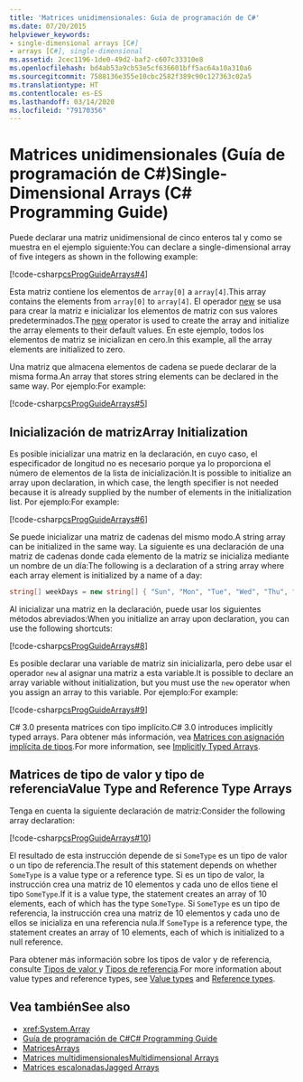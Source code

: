 ```yaml
---
title: 'Matrices unidimensionales: Guía de programación de C#'
ms.date: 07/20/2015
helpviewer_keywords:
- single-dimensional arrays [C#]
- arrays [C#], single-dimensional
ms.assetid: 2cec1196-1de0-49d2-baf2-c607c33310e8
ms.openlocfilehash: bd4ab53a9cb53e5cf636601bff5ac64a10a310a6
ms.sourcegitcommit: 7588136e355e10cbc2582f389c90c127363c02a5
ms.translationtype: HT
ms.contentlocale: es-ES
ms.lasthandoff: 03/14/2020
ms.locfileid: "79170356"
---
```

# <a name="single-dimensional-arrays-c-programming-guide"></a><span data-ttu-id="64bc5-102">Matrices unidimensionales (Guía de programación de C#)</span><span class="sxs-lookup"><span data-stu-id="64bc5-102">Single-Dimensional Arrays (C# Programming Guide)</span></span>

<span data-ttu-id="64bc5-103">Puede declarar una matriz unidimensional de cinco enteros tal y como se muestra en el ejemplo siguiente:</span><span class="sxs-lookup"><span data-stu-id="64bc5-103">You can declare a single-dimensional array of five integers as shown in the following example:</span></span>  
  
 [!code-csharp[csProgGuideArrays#4](~/samples/snippets/csharp/VS_Snippets_VBCSharp/csProgGuideArrays/CS/Arrays.cs#4)]  
  
 <span data-ttu-id="64bc5-104">Esta matriz contiene los elementos de `array[0]` a `array[4]`.</span><span class="sxs-lookup"><span data-stu-id="64bc5-104">This array contains the elements from `array[0]` to `array[4]`.</span></span> <span data-ttu-id="64bc5-105">El operador [new](../../language-reference/operators/new-operator.md) se usa para crear la matriz e inicializar los elementos de matriz con sus valores predeterminados.</span><span class="sxs-lookup"><span data-stu-id="64bc5-105">The [new](../../language-reference/operators/new-operator.md) operator is used to create the array and initialize the array elements to their default values.</span></span> <span data-ttu-id="64bc5-106">En este ejemplo, todos los elementos de matriz se inicializan en cero.</span><span class="sxs-lookup"><span data-stu-id="64bc5-106">In this example, all the array elements are initialized to zero.</span></span>  
  
 <span data-ttu-id="64bc5-107">Una matriz que almacena elementos de cadena se puede declarar de la misma forma.</span><span class="sxs-lookup"><span data-stu-id="64bc5-107">An array that stores string elements can be declared in the same way.</span></span> <span data-ttu-id="64bc5-108">Por ejemplo:</span><span class="sxs-lookup"><span data-stu-id="64bc5-108">For example:</span></span>  
  
 [!code-csharp[csProgGuideArrays#5](~/samples/snippets/csharp/VS_Snippets_VBCSharp/csProgGuideArrays/CS/Arrays.cs#5)]  
  
## <a name="array-initialization"></a><span data-ttu-id="64bc5-109">Inicialización de matriz</span><span class="sxs-lookup"><span data-stu-id="64bc5-109">Array Initialization</span></span>

 <span data-ttu-id="64bc5-110">Es posible inicializar una matriz en la declaración, en cuyo caso, el especificador de longitud no es necesario porque ya lo proporciona el número de elementos de la lista de inicialización.</span><span class="sxs-lookup"><span data-stu-id="64bc5-110">It is possible to initialize an array upon declaration, in which case, the length specifier is not needed because it is already supplied by the number of elements in the initialization list.</span></span> <span data-ttu-id="64bc5-111">Por ejemplo:</span><span class="sxs-lookup"><span data-stu-id="64bc5-111">For example:</span></span>  
  
 [!code-csharp[csProgGuideArrays#6](~/samples/snippets/csharp/VS_Snippets_VBCSharp/csProgGuideArrays/CS/Arrays.cs#6)]  
  
 <span data-ttu-id="64bc5-112">Se puede inicializar una matriz de cadenas del mismo modo.</span><span class="sxs-lookup"><span data-stu-id="64bc5-112">A string array can be initialized in the same way.</span></span> <span data-ttu-id="64bc5-113">La siguiente es una declaración de una matriz de cadenas donde cada elemento de la matriz se inicializa mediante un nombre de un día:</span><span class="sxs-lookup"><span data-stu-id="64bc5-113">The following is a declaration of a string array where each array element is initialized by a name of a day:</span></span>  

 ```csharp
 string[] weekDays = new string[] { "Sun", "Mon", "Tue", "Wed", "Thu", "Fri", "Sat" };
 ```
  
 <span data-ttu-id="64bc5-114">Al inicializar una matriz en la declaración, puede usar los siguientes métodos abreviados:</span><span class="sxs-lookup"><span data-stu-id="64bc5-114">When you initialize an array upon declaration, you can use the following shortcuts:</span></span>  
  
 [!code-csharp[csProgGuideArrays#8](~/samples/snippets/csharp/VS_Snippets_VBCSharp/csProgGuideArrays/CS/Arrays.cs#8)]  
  
 <span data-ttu-id="64bc5-115">Es posible declarar una variable de matriz sin inicializarla, pero debe usar el operador `new` al asignar una matriz a esta variable.</span><span class="sxs-lookup"><span data-stu-id="64bc5-115">It is possible to declare an array variable without initialization, but you must use the `new` operator when you assign an array to this variable.</span></span> <span data-ttu-id="64bc5-116">Por ejemplo:</span><span class="sxs-lookup"><span data-stu-id="64bc5-116">For example:</span></span>  
  
 [!code-csharp[csProgGuideArrays#9](~/samples/snippets/csharp/VS_Snippets_VBCSharp/csProgGuideArrays/CS/Arrays.cs#9)]  
  
 <span data-ttu-id="64bc5-117">C# 3.0 presenta matrices con tipo implícito.</span><span class="sxs-lookup"><span data-stu-id="64bc5-117">C# 3.0 introduces implicitly typed arrays.</span></span> <span data-ttu-id="64bc5-118">Para obtener más información, vea [Matrices con asignación implícita de tipos](./implicitly-typed-arrays.md).</span><span class="sxs-lookup"><span data-stu-id="64bc5-118">For more information, see [Implicitly Typed Arrays](./implicitly-typed-arrays.md).</span></span>  
  
## <a name="value-type-and-reference-type-arrays"></a><span data-ttu-id="64bc5-119">Matrices de tipo de valor y tipo de referencia</span><span class="sxs-lookup"><span data-stu-id="64bc5-119">Value Type and Reference Type Arrays</span></span>

 <span data-ttu-id="64bc5-120">Tenga en cuenta la siguiente declaración de matriz:</span><span class="sxs-lookup"><span data-stu-id="64bc5-120">Consider the following array declaration:</span></span>  
  
 [!code-csharp[csProgGuideArrays#10](~/samples/snippets/csharp/VS_Snippets_VBCSharp/csProgGuideArrays/CS/Arrays.cs#10)]  
  
 <span data-ttu-id="64bc5-121">El resultado de esta instrucción depende de si `SomeType` es un tipo de valor o un tipo de referencia.</span><span class="sxs-lookup"><span data-stu-id="64bc5-121">The result of this statement depends on whether `SomeType` is a value type or a reference type.</span></span> <span data-ttu-id="64bc5-122">Si es un tipo de valor, la instrucción crea una matriz de 10 elementos y cada uno de ellos tiene el tipo `SomeType`.</span><span class="sxs-lookup"><span data-stu-id="64bc5-122">If it is a value type, the statement creates an array of 10 elements, each of which has the type `SomeType`.</span></span> <span data-ttu-id="64bc5-123">Si `SomeType` es un tipo de referencia, la instrucción crea una matriz de 10 elementos y cada uno de ellos se inicializa en una referencia nula.</span><span class="sxs-lookup"><span data-stu-id="64bc5-123">If `SomeType` is a reference type, the statement creates an array of 10 elements, each of which is initialized to a null reference.</span></span>  
  
<span data-ttu-id="64bc5-124">Para obtener más información sobre los tipos de valor y de referencia, consulte [Tipos de valor ](../../language-reference/builtin-types/value-types.md) y [Tipos de referencia](../../language-reference/keywords/reference-types.md).</span><span class="sxs-lookup"><span data-stu-id="64bc5-124">For more information about value types and reference types, see [Value types](../../language-reference/builtin-types/value-types.md) and [Reference types](../../language-reference/keywords/reference-types.md).</span></span>
  
## <a name="see-also"></a><span data-ttu-id="64bc5-125">Vea también</span><span class="sxs-lookup"><span data-stu-id="64bc5-125">See also</span></span>

- <xref:System.Array>
- [<span data-ttu-id="64bc5-126">Guía de programación de C#</span><span class="sxs-lookup"><span data-stu-id="64bc5-126">C# Programming Guide</span></span>](../index.md)
- [<span data-ttu-id="64bc5-127">Matrices</span><span class="sxs-lookup"><span data-stu-id="64bc5-127">Arrays</span></span>](./index.md)
- [<span data-ttu-id="64bc5-128">Matrices multidimensionales</span><span class="sxs-lookup"><span data-stu-id="64bc5-128">Multidimensional Arrays</span></span>](./multidimensional-arrays.md)
- [<span data-ttu-id="64bc5-129">Matrices escalonadas</span><span class="sxs-lookup"><span data-stu-id="64bc5-129">Jagged Arrays</span></span>](./jagged-arrays.md)
